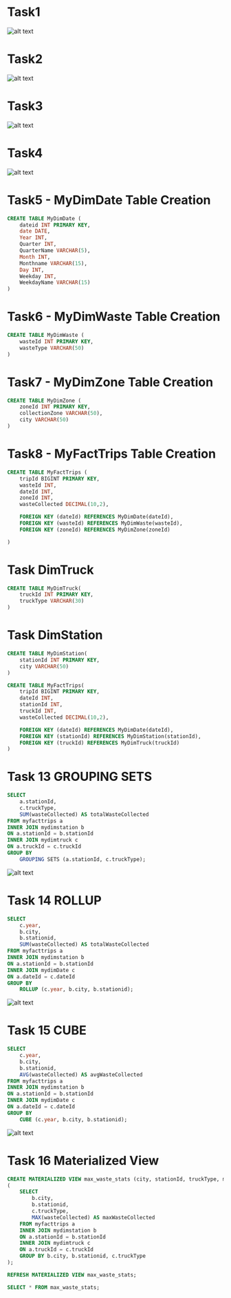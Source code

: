# Task1

![alt text](1-MyDimDate.jpg.png)

# Task2

![alt text](2-MyDimWaste.png)

# Task3

![alt text](3-MyDimZone.png)

# Task4

![alt text](4-MyFactTrips.png)

# Task5 - MyDimDate Table Creation

```sql
CREATE TABLE MyDimDate (
    dateid INT PRIMARY KEY,
    date DATE,
    Year INT,
    Quarter INT,
    QuarterName VARCHAR(5),
    Month INT,
    Monthname VARCHAR(15),
    Day INT,
    Weekday INT,
    WeekdayName VARCHAR(15)
)
```

# Task6 - MyDimWaste Table Creation

```sql
CREATE TABLE MyDimWaste (
    wasteId INT PRIMARY KEY,
    wasteType VARCHAR(50)
)
```

# Task7 - MyDimZone Table Creation

```sql
CREATE TABLE MyDimZone (
    zoneId INT PRIMARY KEY,
    collectionZone VARCHAR(50),
    city VARCHAR(50)
)
```

# Task8 - MyFactTrips Table Creation

```sql
CREATE TABLE MyFactTrips (
    tripId BIGINT PRIMARY KEY,
    wasteId INT,
    dateId INT,
    zoneId INT,
    wasteCollected DECIMAL(10,2),

    FOREIGN KEY (dateId) REFERENCES MyDimDate(dateId),
    FOREIGN KEY (wasteId) REFERENCES MyDimWaste(wasteId),
    FOREIGN KEY (zoneId) REFERENCES MyDimZone(zoneId)

)
```

# Task DimTruck

```sql
CREATE TABLE MyDimTruck(
    truckId INT PRIMARY KEY,
    truckType VARCHAR(30)
)
```

# Task DimStation

```sql
CREATE TABLE MyDimStation(
    stationId INT PRIMARY KEY,
    city VARCHAR(50)
)
```

```sql
CREATE TABLE MyFactTrips(
    tripId BIGINT PRIMARY KEY,
    dateId INT,
    stationId INT,
    truckId INT,
    wasteCollected DECIMAL(10,2),

    FOREIGN KEY (dateId) REFERENCES MyDimDate(dateId),
    FOREIGN KEY (stationId) REFERENCES MyDimStation(stationId),
    FOREIGN KEY (truckId) REFERENCES MyDimTruck(truckId)
)
```

# Task 13 GROUPING SETS

```sql
SELECT
    a.stationId,
    c.truckType,
    SUM(wasteCollected) AS totalWasteCollected
FROM myfacttrips a
INNER JOIN mydimstation b
ON a.stationId = b.stationId
INNER JOIN mydimtruck c
ON a.truckId = c.truckId
GROUP BY
	GROUPING SETS (a.stationId, c.truckType);
```

![alt text](13-groupingsets.png)

# Task 14 ROLLUP

```sql
SELECT
	c.year,
	b.city,
	b.stationid,
	SUM(wasteCollected) AS totalWasteCollected
FROM myfacttrips a
INNER JOIN mydimstation b
ON a.stationId = b.stationId
INNER JOIN mydimDate c
ON a.dateId = c.dateId
GROUP BY
	ROLLUP (c.year, b.city, b.stationid);
```

![alt text](14-rollup.png)

# Task 15 CUBE

```sql
SELECT
	c.year,
	b.city,
	b.stationid,
	AVG(wasteCollected) AS avgWasteCollected
FROM myfacttrips a
INNER JOIN mydimstation b
ON a.stationId = b.stationId
INNER JOIN mydimDate c
ON a.dateId = c.dateId
GROUP BY
	CUBE (c.year, b.city, b.stationid);
```

![alt text](15-cube.png)

# Task 16 Materialized View

```sql
CREATE MATERIALIZED VIEW max_waste_stats (city, stationId, truckType, maxWasteCollected) AS
(
	SELECT
		b.city,
		b.stationid,
		c.truckType,
		MAX(wasteCollected) AS maxWasteCollected
	FROM myfacttrips a
	INNER JOIN mydimstation b
	ON a.stationId = b.stationId
	INNER JOIN mydimtruck c
	ON a.truckId = c.truckId
	GROUP BY b.city, b.stationid, c.truckType
);

REFRESH MATERIALIZED VIEW max_waste_stats;

SELECT * FROM max_waste_stats;
```

